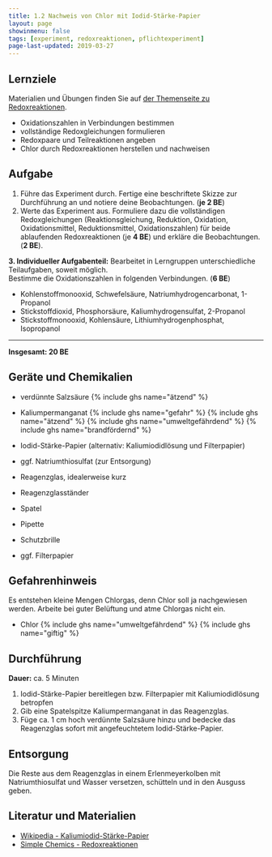 ```yaml
---
title: 1.2 Nachweis von Chlor mit Iodid-Stärke-Papier
layout: page
showinmenu: false
tags: [experiment, redoxreaktionen, pflichtexperiment]
page-last-updated: 2019-03-27
---
```


## Lernziele

Materialien und Übungen finden Sie auf [der Themenseite zu Redoxreaktionen](/themen/redoxreaktionen).

- Oxidationszahlen in Verbindungen bestimmen
- vollständige Redoxgleichungen formulieren
- Redoxpaare und Teilreaktionen angeben
- Chlor durch Redoxreaktionen herstellen und nachweisen


## Aufgabe

1. Führe das Experiment durch. Fertige eine beschriftete Skizze zur Durchführung an und notiere deine Beobachtungen. (**je 2 BE**)
2. Werte das Experiment aus. Formuliere dazu die vollständigen Redoxgleichungen (Reaktionsgleichung, Reduktion, Oxidation, Oxidationsmittel, Reduktionsmittel, Oxidationszahlen) für beide ablaufenden Redoxreaktionen (je **4 BE**) und erkläre die Beobachtungen. (**2 BE**).

**3. Individueller Aufgabenteil:** Bearbeitet in Lerngruppen unterschiedliche Teilaufgaben, soweit möglich.  
  Bestimme die Oxidationszahlen in folgenden Verbindungen. (**6 BE**)  
  - Kohlenstoffmonooxid, Schwefelsäure, Natriumhydrogencarbonat, 1-Propanol
  - Stickstoffdioxid, Phosphorsäure, Kaliumhydrogensulfat, 2-Propanol
  - Stickstoffmonooxid, Kohlensäure, Lithiumhydrogenphosphat, Isopropanol

---

**Insgesamt: 20 BE**

## Geräte und Chemikalien

- verdünnte Salzsäure {% include ghs name="ätzend" %}
- Kaliumpermanganat {% include ghs name="gefahr" %} {% include ghs name="ätzend" %} {% include ghs name="umweltgefährdend" %} {% include ghs name="brandfördernd" %}
- Iodid-Stärke-Papier (alternativ: Kaliumiodidlösung und Filterpapier)
- ggf. Natriumthiosulfat (zur Entsorgung)

- Reagenzglas, idealerweise kurz
- Reagenzglasständer
- Spatel
- Pipette
- Schutzbrille
- ggf. Filterpapier

## Gefahrenhinweis

Es entstehen kleine Mengen Chlorgas, denn Chlor soll ja nachgewiesen werden. Arbeite bei guter Belüftung und atme Chlorgas nicht ein.

 - Chlor {% include ghs name="umweltgefährdend" %} {% include ghs name="giftig" %}

## Durchführung

**Dauer:** ca. 5 Minuten

1. Iodid-Stärke-Papier bereitlegen bzw. Filterpapier mit Kaliumiodidlösung betropfen
2. Gib eine Spatelspitze Kaliumpermanganat in das Reagenzglas. 
3. Füge ca. 1 cm hoch verdünnte Salzsäure hinzu und bedecke das Reagenzglas sofort mit angefeuchtetem Iodid-Stärke-Papier.

## Entsorgung

Die Reste aus dem Reagenzglas in einem Erlenmeyerkolben mit Natriumthiosulfat und Wasser versetzen, schütteln und in den Ausguss geben.

## Literatur und Materialien

- [Wikipedia - Kaliumiodid-Stärke-Papier](https://de.wikipedia.org/wiki/Kaliumiodidstärkepapier)
- [Simple Chemics - Redoxreaktionen](https://www.youtube.com/watch?v=aQNaXLFBqpw)
